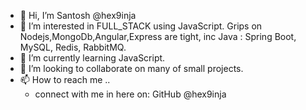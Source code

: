 - 👋 Hi, I’m Santosh @hex9inja
- 👀 I’m interested in FULL_STACK using JavaScript. Grips on Nodejs,MongoDb,Angular,Express are tight, inc Java : Spring Boot, MySQL, Redis, RabbitMQ.
- 🌱 I’m currently learning JavaScript.
- 💞️ I’m looking to collaborate on many of small projects.
- 📫 How to reach me ..
    - connect with me in here on: GitHub @hex9inja

<!---
hex9inja/hex9inja is a ✨ special ✨ repository because its `README.md` (this file) appears on your GitHub profile.
You can click the Preview link to take a look at your changes.
--->
